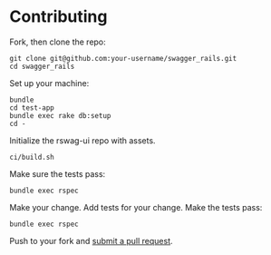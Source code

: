 # Contributing

Fork, then clone the repo:

```
git clone git@github.com:your-username/swagger_rails.git
cd swagger_rails
```

Set up your machine:

```
bundle
cd test-app
bundle exec rake db:setup
cd -
```

Initialize the rswag-ui repo with assets.
```
ci/build.sh
```

Make sure the tests pass:

```
bundle exec rspec
```

Make your change. Add tests for your change. Make the tests pass:

```
bundle exec rspec
```

Push to your fork and [submit a pull request][pr].

[pr]: https://github.com/domaindrivendev/swagger_rails/compare/
